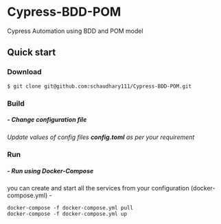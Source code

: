 # Cypress-BDD-POM
Cypress Automation using BDD and POM model

## Quick start
### Download

```
$ git clone git@github.com:schaudhary111/Cypress-BDD-POM.git
```

### Build

##### - Change configuration file
<em>Update values of config files **config.toml** as per your requirement</em>

### Run

##### - Run using Docker-Compose

you can create and start all the services from your configuration (docker-compose.yml) -

```
docker-compose -f docker-compose.yml pull
docker-compose -f docker-compose.yml up
```
